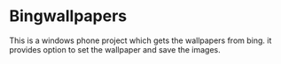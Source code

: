 Bingwallpapers
==============
This is a windows phone project which gets the wallpapers from bing. it provides option to set the wallpaper and save the images.

